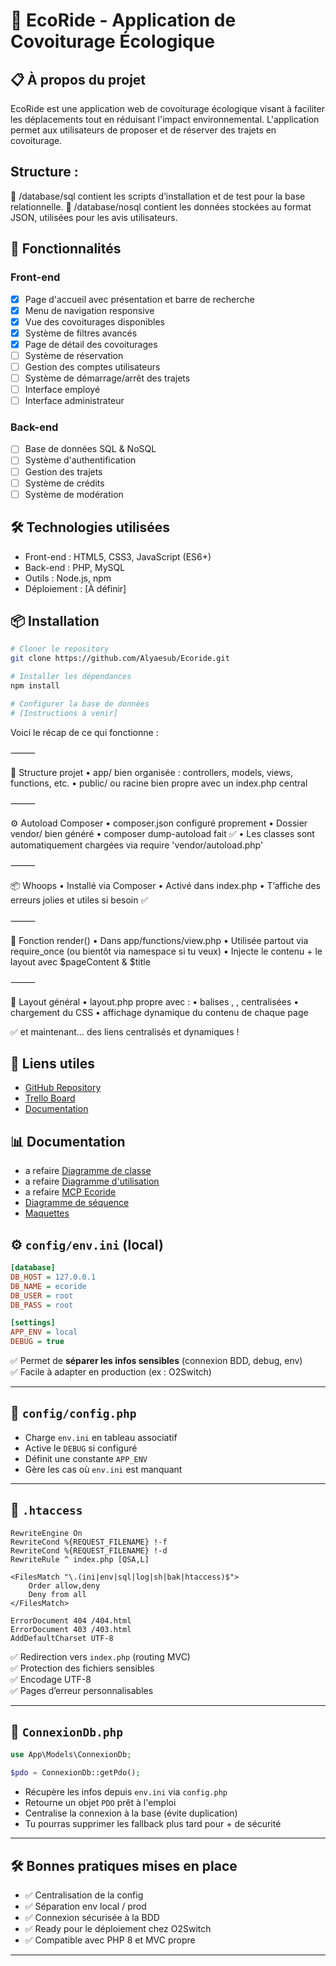 # 🚗 EcoRide - Application de Covoiturage Écologique

## 📋 À propos du projet

EcoRide est une application web de covoiturage écologique visant à faciliter les déplacements tout en réduisant l'impact environnemental. L'application permet aux utilisateurs de proposer et de réserver des trajets en covoiturage.

## Structure :

📁 /database/sql contient les scripts d’installation et de test pour la base relationnelle.
📁 /database/nosql contient les données stockées au format JSON, utilisées pour les avis utilisateurs.

## 🎯 Fonctionnalités

### Front-end

-   [x] Page d'accueil avec présentation et barre de recherche
-   [x] Menu de navigation responsive
-   [x] Vue des covoiturages disponibles
-   [x] Système de filtres avancés
-   [x] Page de détail des covoiturages
-   [ ] Système de réservation
-   [ ] Gestion des comptes utilisateurs
-   [ ] Système de démarrage/arrêt des trajets
-   [ ] Interface employé
-   [ ] Interface administrateur

### Back-end

-   [ ] Base de données SQL & NoSQL
-   [ ] Système d'authentification
-   [ ] Gestion des trajets
-   [ ] Système de crédits
-   [ ] Système de modération

## 🛠️ Technologies utilisées

-   Front-end : HTML5, CSS3, JavaScript (ES6+)
-   Back-end : PHP, MySQL
-   Outils : Node.js, npm
-   Déploiement : [À définir]

## 📦 Installation

```bash
# Cloner le repository
git clone https://github.com/Alyaesub/Ecoride.git

# Installer les dépendances
npm install

# Configurer la base de données
# [Instructions à venir]
```

Voici le récap de ce qui fonctionne :

⸻

🧱 Structure projet
• app/ bien organisée : controllers, models, views, functions, etc.
• public/ ou racine bien propre avec un index.php central

⸻

⚙️ Autoload Composer
• composer.json configuré proprement
• Dossier vendor/ bien généré
• composer dump-autoload fait ✅
• Les classes sont automatiquement chargées via require 'vendor/autoload.php'

⸻

📦 Whoops
• Installé via Composer
• Activé dans index.php
• T’affiche des erreurs jolies et utiles si besoin ✅

⸻

🧠 Fonction render()
• Dans app/functions/view.php
• Utilisée partout via require_once (ou bientôt via namespace si tu veux)
• Injecte le contenu + le layout avec $pageContent & $title

⸻

📄 Layout général
• layout.php propre avec :
• balises <html>, <head>, <body> centralisées
• chargement du CSS
• affichage dynamique du contenu de chaque page

✅ et maintenant… des liens centralisés et dynamiques !

## 🔗 Liens utiles

-   [GitHub Repository](https://github.com/Alyaesub/Ecoride.git)
-   [Trello Board](https://trello.com/invite/b/674dfbcb0c1b62a2c6577364/ATTI5bbb7e636c9c9aac07b4b2c4cb037469670CFCA8/ecf-ecoride)
-   [Documentation](https://github.com/Alyaesub/Ecoride/wiki)

## 📊 Documentation

-   a refaire [Diagramme de classe](https://www.figma.com/design/UErDXx2fShe8iPASCSTqLB/diagramme-classe-Ecoride)
-   a refaire [Diagramme d'utilisation](https://www.figma.com/design/tDpcbYwymMGQ1bRDxAunYQ/Diagramme-d'utilisation-Ecoride)
-   a refaire [MCP Ecoride](https://www.figma.com/design/FiuUpMhBEJEVa6j3rrmASP/MCP-Ecoride)
-   [Diagramme de séquence](https://www.figma.com/design/p2iUH1N3JGgNAPVyS23V2m/Diagramme-sequence-Ecoride)
-   [Maquettes](https://www.figma.com/design/wzlnTb3rpsE1tW39XHNRj9/Maquettage-Ecoride)

## ⚙️ `config/env.ini` (local)

```ini
[database]
DB_HOST = 127.0.0.1
DB_NAME = ecoride
DB_USER = root
DB_PASS = root

[settings]
APP_ENV = local
DEBUG = true
```

✅ Permet de **séparer les infos sensibles** (connexion BDD, debug, env)  
✅ Facile à adapter en production (ex : O2Switch)

---

## 📄 `config/config.php`

-   Charge `env.ini` en tableau associatif
-   Active le `DEBUG` si configuré
-   Définit une constante `APP_ENV`
-   Gère les cas où `env.ini` est manquant

---

## 🔐 `.htaccess`

```
RewriteEngine On
RewriteCond %{REQUEST_FILENAME} !-f
RewriteCond %{REQUEST_FILENAME} !-d
RewriteRule ^ index.php [QSA,L]

<FilesMatch "\.(ini|env|sql|log|sh|bak|htaccess)$">
    Order allow,deny
    Deny from all
</FilesMatch>

ErrorDocument 404 /404.html
ErrorDocument 403 /403.html
AddDefaultCharset UTF-8
```

✅ Redirection vers `index.php` (routing MVC)  
✅ Protection des fichiers sensibles  
✅ Encodage UTF-8  
✅ Pages d’erreur personnalisables

---

## 🧠 `ConnexionDb.php`

```php
use App\Models\ConnexionDb;

$pdo = ConnexionDb::getPdo();
```

-   Récupère les infos depuis `env.ini` via `config.php`
-   Retourne un objet `PDO` prêt à l'emploi
-   Centralise la connexion à la base (évite duplication)
-   Tu pourras supprimer les fallback plus tard pour + de sécurité

---

## 🛠️ Bonnes pratiques mises en place

-   ✅ Centralisation de la config
-   ✅ Séparation env local / prod
-   ✅ Connexion sécurisée à la BDD
-   ✅ Ready pour le déploiement chez O2Switch
-   ✅ Compatible avec PHP 8 et MVC propre

---

